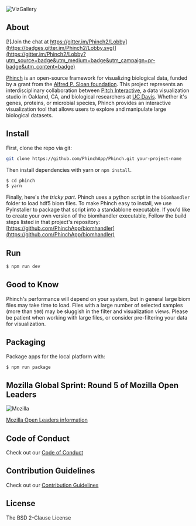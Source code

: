 ![VizGallery](https://raw.githubusercontent.com/shujianbu/Phinch/master/viz_gallery.png)

## About

[![Join the chat at https://gitter.im/Phinch2/Lobby](https://badges.gitter.im/Phinch2/Lobby.svg)](https://gitter.im/Phinch2/Lobby?utm_source=badge&utm_medium=badge&utm_campaign=pr-badge&utm_content=badge)

[Phinch](http://phinch.org/) is an open-source framework for visualizing biological data, funded by a grant from the [Alfred P. Sloan foundation](http://www.sloan.org/). This project represents an interdisciplinary collaboration between [Pitch Interactive](http://www.pitchinteractive.com/beta/index.php), a data visualization studio in Oakland, CA, and biological researchers at [UC Davis](http://www.ucdavis.edu/). Whether it's genes, proteins, or microbial species, Phinch provides an interactive visualization tool that allows users to explore and manipulate large biological datasets.

## Install

First, clone the repo via git:

```bash
git clone https://github.com/PhinchApp/Phinch.git your-project-name
```

Then install dependencies with yarn or `npm install`.

```bash
$ cd phinch
$ yarn
```

Finally, here's *the tricky part*. Phinch uses a python script in the  `biomhandler` folder to load hdf5 biom files. To make Phinch easy to install, we use PyInstaller to package that script into a standablone executable. If you'd like to create your own version of the biomhandler executable, Follow the build steps listed in that project's repository: [https://github.com/PhinchApp/biomhandler](https://github.com/PhinchApp/biomhandler)

## Run

```bash
$ npm run dev
```

## Good to Know

Phinch's performance will depend on your system, but in general large biom files may take time to load. Files with a large number of selected samples (more than `500`) may be sluggish in the filter and visualization views. Please be patient when working with large files, or consider pre-filtering your data for visualization.

## Packaging

Package apps for the local platform with:

```bash
$ npm run package
```

## Mozilla Global Sprint: Round 5 of Mozilla Open Leaders

![Mozilla](/512px-Mozilla_logo.svg.png)

[Mozilla Open Leaders information](https://mozilla.github.io/leadership-training/round-5/projects/)

## Code of Conduct

Check out our [Code of Conduct](/CONDUCT.md)

## Contribution Guidelines

Check out our [Contribution Guidelines](/CONTRIBUTING.md)

## License
The BSD 2-Clause License
